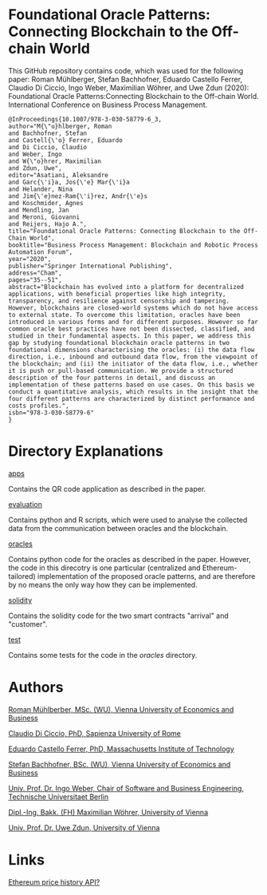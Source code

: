 # Foundational Oracle Patterns: Connecting Blockchain to the Off-chain World
This GitHub repository contains code, which was used for the following paper:
Roman Mühlberger, Stefan Bachhofner, Eduardo Castello Ferrer, Claudio Di Ciccio, Ingo Weber, Maximilian Wöhrer, and Uwe Zdun (2020): 
Foundational Oracle Patterns:Connecting Blockchain to the Off-chain World. International Conference on Business Process Management. 

```
@InProceedings{10.1007/978-3-030-58779-6_3,
author="M{\"u}hlberger, Roman
and Bachhofner, Stefan
and Castell{\'o} Ferrer, Eduardo
and Di Ciccio, Claudio
and Weber, Ingo
and W{\"o}hrer, Maximilian
and Zdun, Uwe",
editor="Asatiani, Aleksandre
and Garc{\'i}a, Jos{\'e} Mar{\'i}a
and Helander, Nina
and Jim{\'e}nez-Ram{\'i}rez, Andr{\'e}s
and Koschmider, Agnes
and Mendling, Jan
and Meroni, Giovanni
and Reijers, Hajo A.",
title="Foundational Oracle Patterns: Connecting Blockchain to the Off-Chain World",
booktitle="Business Process Management: Blockchain and Robotic Process Automation Forum",
year="2020",
publisher="Springer International Publishing",
address="Cham",
pages="35--51",
abstract="Blockchain has evolved into a platform for decentralized applications, with beneficial properties like high integrity, transparency, and resilience against censorship and tampering. However, blockchains are closed-world systems which do not have access to external state. To overcome this limitation, oracles have been introduced in various forms and for different purposes. However so far common oracle best practices have not been dissected, classified, and studied in their fundamental aspects. In this paper, we address this gap by studying foundational blockchain oracle patterns in two foundational dimensions characterising the oracles: (i) the data flow direction, i.e., inbound and outbound data flow, from the viewpoint of the blockchain; and (ii) the initiator of the data flow, i.e., whether it is push or pull-based communication. We provide a structured description of the four patterns in detail, and discuss an implementation of these patterns based on use cases. On this basis we conduct a quantitative analysis, which results in the insight that the four different patterns are characterized by distinct performance and costs profiles.",
isbn="978-3-030-58779-6"
}
```


# Directory Explanations
[apps](https://github.com/MacOS/blockchain-oracles-data-collection/tree/master/apps)

Contains the QR code application as described in the paper.

[evaluation](https://github.com/MacOS/blockchain-oracles-data-collection/tree/master/evaluation)

Contains python and R scripts, which were used to analyse the collected data from the communication between oracles and the blockchain.

[oracles](https://github.com/MacOS/blockchain-oracles-data-collection/tree/master/oracles)

Contains python code for the oracles as described in the paper. However, the code in this direcotry
is one particular (centralized and Ethereum-tailored) implementation of the proposed oracle patterns, and are therefore by no means the only way how they can be implemented.

[solidity](https://github.com/MacOS/blockchain-oracles-data-collection/tree/master/solidity)

Contains the solidity code for the two smart contracts "arrival" and "customer".

[test](https://github.com/MacOS/blockchain-oracles-data-collection/tree/master/test)

Contains some tests for the code in the _oracles_ directory.


# Authors
[Roman Mühlberber, MSc. (WU), Vienna University of Economics and Business](https://scholar.google.at/citations?user=aQVmc18AAAAJ&oi=ao)

[Claudio Di Ciccio, PhD, Sapienza University of Rome](http://diciccio.net/)

[Eduardo Castello Ferrer, PhD, Massachusetts Institute of Technology](https://scholar.google.at/citations?hl=de&user=D1eifv4AAAAJ)

[Stefan Bachhofner, BSc. (WU), Vienna University of Economics and Business](https://scholar.google.at/citations?user=-WZ0YuUAAAAJ)

[Univ. Prof. Dr. Ingo Weber, Chair of Software and Business Engineering, Technische Universitaet Berlin](https://scholar.google.at/citations?user=uZP6cXwAAAAJ)

[Dipl.-Ing. Bakk. (FH) Maximilian Wöhrer, University of Vienna](https://scholar.google.at/citations?user=cLtHNX0AAAAJ)

[Univ. Prof. Dr. Uwe Zdun, University of Vienna](https://scholar.google.at/citations?user=jLm9DCkAAAAJ)

# Links 
[Ethereum price history API?](https://www.reddit.com/r/ethereum/comments/6xbwxp/ethereum_price_history_api/)
